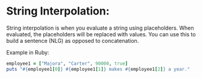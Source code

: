 # String Interpolation:

String interpolation is when you evaluate a string using placeholders. When evaluated, the placeholders will be replaced with values. You can use this to build a sentence (NLG) as opposed to concatenation.

Example in Ruby:
```Ruby
employee1 = ["Majora", "Carter", 90000, true]
puts "#{employee1[0]} #{employee1[1]} makes #{employee1[2]} a year."
```
